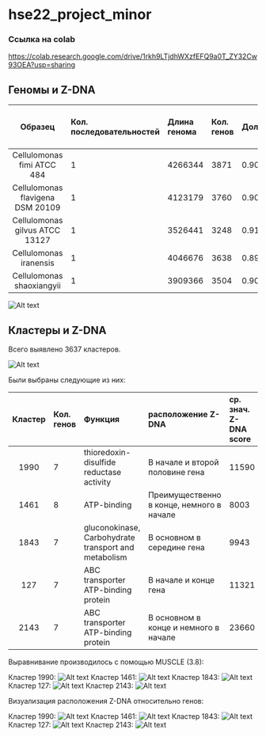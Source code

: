 # hse22_project_minor

### Ссылка на colab
https://colab.research.google.com/drive/1rkh9LTjdhWXzfEFQ9a0T_ZY32Cw93OEA?usp=sharing

## Геномы и Z-DNA

|  Образец    | Кол. последовательностей | Длина генома  | Кол. генов | Доля генов | Кол. Z-dna>500| Общая длина Z-dna>500 |
|:-----------:|:------------|:----------------|:------------------|:-------------- |---|---|
| Cellulomonas fimi ATCC 484       | 1 | 4266344 | 3871 | 0.90158553 | 36858 | 484888 |
| Cellulomonas flavigena DSM 20109 | 1 | 4123179 | 3760 | 0.90175663 | 35484 | 467186 |
| Cellulomonas gilvus ATCC 13127   | 1 | 3526441 | 3248 | 0.91277438 | 33080 | 446507 |
| Cellulomonas iranensis           | 1 | 4046676 | 3638 | 0.89839636 | 43205 | 588917 |
| Cellulomonas shaoxiangyii        | 1 | 3909366 | 3504 | 0.9004941  | 35658 | 479625 |

![Alt text](/imgs/zdna.png?raw=true "Optional Title")

##  Кластеры и Z-DNA

Всего выявлено 3637 кластеров.

![Alt text](/imgs/hist.png?raw=true "Optional Title")

Были выбраны следующие из них:

| Кластер | Кол. генов | Функция | расположение Z-DNA | ср. знач. Z-DNA score |
|:-----------:|:------------|:----------------|:------------------|:-------------- |
| 1990 | 7 | thioredoxin-disulfide reductase activity | В начале и второй половине гена | 11590 |
| 1461 | 8 | ATP-binding | Преимущественно в конце, немного в начале | 8003 |
| 1843 | 7 | gluconokinase, Carbohydrate transport and metabolism | В основном в середине гена | 9943 |
| 127 | 7 | ABC transporter ATP-binding protein | В начале и конце гена | 11321 |
| 2143 | 7 | ABC transporter ATP-binding protein | В основном в конце и немного в начале | 23660 |

Выравнивание производилось с помощью MUSCLE (3.8):

Кластер 1990:
![Alt text](/imgs/1990.png?raw=true "Optional Title")
Кластер 1461:
![Alt text](/imgs/1461.png?raw=true "Optional Title")
Кластер 1843:
![Alt text](/imgs/1843.png?raw=true "Optional Title")
Кластер 127:
![Alt text](/imgs/127.png?raw=true "Optional Title")
Кластер 2143:
![Alt text](/imgs/2143.png?raw=true "Optional Title")

Визуализация расположения Z-DNA относительно генов:

Кластер 1990:
![Alt text](/imgs/zdna1990.png?raw=true "Optional Title")
Кластер 1461:
![Alt text](/imgs/zdna1461.png?raw=true "Optional Title")
Кластер 1843:
![Alt text](/imgs/zdna1843.png?raw=true "Optional Title")
Кластер 127:
![Alt text](/imgs/zdna127.png?raw=true "Optional Title")
Кластер 2143:
![Alt text](/imgs/zdna2143.png?raw=true "Optional Title")
